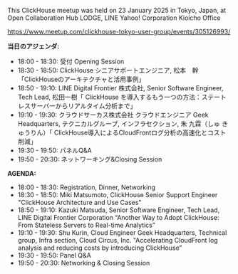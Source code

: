This ClickHouse meetup was held on 23 January 2025 in Tokyo, Japan, at Open Collaboration Hub LODGE, LINE Yahoo! Corporation Kioicho Office

https://www.meetup.com/clickhouse-tokyo-user-group/events/305126993/

**当日のアジェンダ:**
* 18:00 - 18:30: 受付 Opening Session
* 18:30 - 18:50: ClickHouse シニアサポートエンジニア, 松本　幹 「ClickHouseのアーキテクチャと活用事例」
* 18:50 - 19:10: LINE Digital Frontier 株式会社, Senior Software Engineer, Tech Lead, 松田一樹「 ClickHouse を導入するもう一つの方法：ステートレスサーバーからリアルタイム分析まで」
* 19:10 - 19:30: クラウドサーカス株式会社 クラウドエンジニア Geek Headquarters, テクニカルグループ, インフラセクション, 朱 九霖（しゅ きゅうりん）「 ClickHouse導入によるCloudFrontログ分析の高速化とコスト削減」
* 19:30 - 19:50: パネルQ&A
* 19:50 - 20:30: ネットワーキング&Closing Session

**AGENDA:**
* 18:00 - 18:30: Registration, Dinner, Networking
* 18:30 - 18:50: Miki Matsumoto, ClickHouse Senior Support Engineer "ClickHouse Architecture and Use Cases"
* 18:50 - 19:10: Kazuki Matsuda, Senior Software Engineer, Tech Lead, LINE Digital Frontier Corporation “Another Way to Adopt ClickHouse: From Stateless Servers to Real-time Analytics”
* 19:10 - 19:30: Shu Kurin, Cloud Engineer Geek Headquarters, Technical group, Infra section, Cloud Circus, Inc. "Accelerating CloudFront log analysis and reducing costs by introducing ClickHouse"
* 19:30 - 19:50: Panel Q&A
* 19:50 - 20:30: Networking & Closing Session
